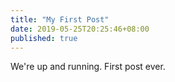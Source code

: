 ```yaml
---
title: "My First Post"
date: 2019-05-25T20:25:46+08:00
published: true
---
```


We're up and running. First post ever.
